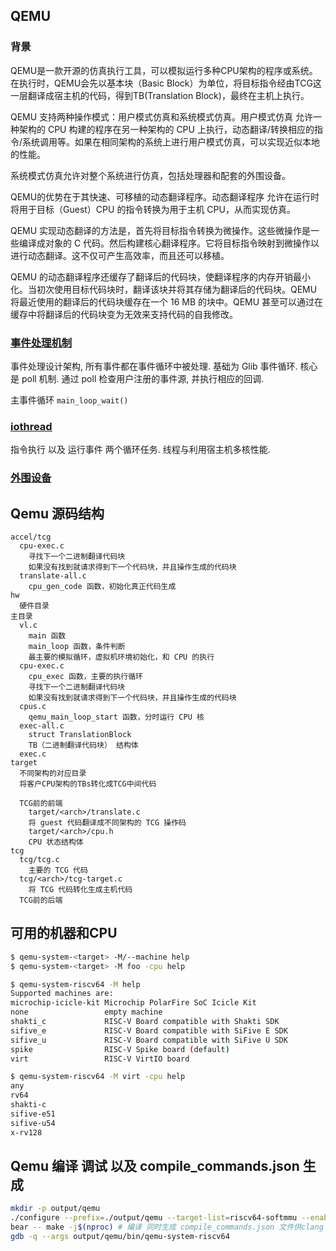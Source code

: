 ## QEMU

### 背景
QEMU是一款开源的仿真执行工具，可以模拟运行多种CPU架构的程序或系统。在执行时，QEMU会先以基本块（Basic Block）为单位，将目标指令经由TCG这一层翻译成宿主机的代码，得到TB(Translation Block)，最终在主机上执行。

QEMU 支持两种操作模式：用户模式仿真和系统模式仿真。用户模式仿真 允许一种架构的 CPU 构建的程序在另一种架构的 CPU 上执行，动态翻译/转换相应的指令/系统调用等。如果在相同架构的系统上进行用户模式仿真，可以实现近似本地的性能。

系统模式仿真允许对整个系统进行仿真，包括处理器和配套的外围设备。

QEMU的优势在于其快速、可移植的动态翻译程序。动态翻译程序 允许在运行时将用于目标（Guest）CPU 的指令转换为用于主机 CPU，从而实现仿真。

QEMU 实现动态翻译的方法是，首先将目标指令转换为微操作。这些微操作是一些编译成对象的 C 代码。然后构建核心翻译程序。它将目标指令映射到微操作以进行动态翻译。这不仅可产生高效率，而且还可以移植。

QEMU 的动态翻译程序还缓存了翻译后的代码块，使翻译程序的内存开销最小化。当初次使用目标代码块时，翻译该块并将其存储为翻译后的代码块。QEMU 将最近使用的翻译后的代码块缓存在一个 16 MB 的块中。QEMU 甚至可以通过在缓存中将翻译后的代码块变为无效来支持代码的自我修改。

### [事件处理机制](https://binhack.readthedocs.io/zh/latest/virtual/qemu/event.html)

事件处理设计架构, 所有事件都在事件循环中被处理. 基础为 Glib 事件循环. 核心是 poll 机制. 通过 poll 检查用户注册的事件源, 并执行相应的回调.

主事件循环 `main_loop_wait()`

### [iothread](https://binhack.readthedocs.io/zh/latest/virtual/qemu/iothread.html)

指令执行 以及 运行事件 两个循环任务. 线程与利用宿主机多核性能.

### [外围设备](https://binhack.readthedocs.io/zh/latest/virtual/qemu/device.html)

## Qemu 源码结构
    accel/tcg
      cpu-exec.c
        寻找下一个二进制翻译代码块
        如果没有找到就请求得到下一个代码块，并且操作生成的代码块
      translate-all.c
        cpu_gen_code 函数，初始化真正代码生成
    hw
      硬件目录
    主目录
      vl.c
        main 函数
        main_loop 函数，条件判断
        最主要的模拟循环，虚拟机环境初始化，和 CPU 的执行
      cpu-exec.c
        cpu_exec 函数，主要的执行循环
        寻找下一个二进制翻译代码块
        如果没有找到就请求得到下一个代码块，并且操作生成的代码块
      cpus.c
        qemu_main_loop_start 函数，分时运行 CPU 核
      exec-all.c
        struct TranslationBlock
        TB（二进制翻译代码块） 结构体
      exec.c
    target
      不同架构的对应目录
      将客户CPU架构的TBs转化成TCG中间代码

      TCG前的前端
        target/<arch>/translate.c
        将 guest 代码翻译成不同架构的 TCG 操作码
        target/<arch>/cpu.h
        CPU 状态结构体
    tcg
      tcg/tcg.c
        主要的 TCG 代码
      tcg/<arch>/tcg-target.c
        将 TCG 代码转化生成主机代码
      TCG前的后端

## 可用的机器和CPU
```sh
$ qemu-system-<target> -M/--machine help
$ qemu-system-<target> -M foo -cpu help
```

```sh
$ qemu-system-riscv64 -M help
Supported machines are:
microchip-icicle-kit Microchip PolarFire SoC Icicle Kit
none                 empty machine
shakti_c             RISC-V Board compatible with Shakti SDK
sifive_e             RISC-V Board compatible with SiFive E SDK
sifive_u             RISC-V Board compatible with SiFive U SDK
spike                RISC-V Spike board (default)
virt                 RISC-V VirtIO board
```

```sh
$ qemu-system-riscv64 -M virt -cpu help
any
rv64
shakti-c
sifive-e51
sifive-u54
x-rv128
```

## Qemu 编译 调试 以及 compile_commands.json 生成

```sh
mkdir -p output/qemu
./configure --prefix=./output/qemu --target-list=riscv64-softmmu --enable-gtk --enable-virtfs --disable-gio --enable-debug # enable-debug 增加gdb调试信息
bear -- make -j$(nproc) # 编译 同时生成 compile_commands.json 文件供clang lsp使用
gdb -q --args output/qemu/bin/qemu-system-riscv64
```

